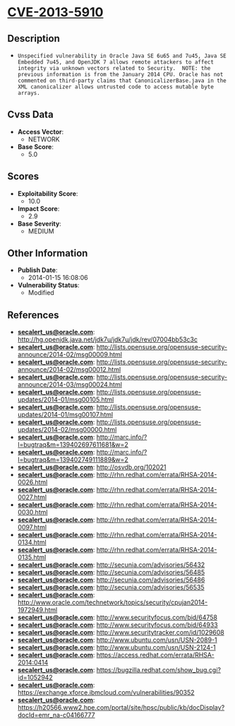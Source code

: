 
# [CVE-2013-5910](https://cve.mitre.org/cgi-bin/cvename.cgi?name=CVE-2013-5910)

## Description

- `Unspecified vulnerability in Oracle Java SE 6u65 and 7u45, Java SE Embedded 7u45, and OpenJDK 7 allows remote attackers to affect integrity via unknown vectors related to Security.  NOTE: the previous information is from the January 2014 CPU. Oracle has not commented on third-party claims that CanonicalizerBase.java in the XML canonicalizer allows untrusted code to access mutable byte arrays.`

## Cvss Data

- **Access Vector**:
  - NETWORK
- **Base Score**:
  - 5.0

## Scores

- **Exploitability Score**:
  - 10.0
- **Impact Score**:
  - 2.9
- **Base Severity**:
  - MEDIUM

## Other Information

- **Publish Date**:
  - 2014-01-15 16:08:06
- **Vulnerability Status**:
  - Modified

## References

- **secalert_us@oracle.com**: http://hg.openjdk.java.net/jdk7u/jdk7u/jdk/rev/07004bb53c3c
- **secalert_us@oracle.com**: http://lists.opensuse.org/opensuse-security-announce/2014-02/msg00009.html
- **secalert_us@oracle.com**: http://lists.opensuse.org/opensuse-security-announce/2014-02/msg00012.html
- **secalert_us@oracle.com**: http://lists.opensuse.org/opensuse-security-announce/2014-03/msg00024.html
- **secalert_us@oracle.com**: http://lists.opensuse.org/opensuse-updates/2014-01/msg00105.html
- **secalert_us@oracle.com**: http://lists.opensuse.org/opensuse-updates/2014-01/msg00107.html
- **secalert_us@oracle.com**: http://lists.opensuse.org/opensuse-updates/2014-02/msg00000.html
- **secalert_us@oracle.com**: http://marc.info/?l=bugtraq&m=139402697611681&w=2
- **secalert_us@oracle.com**: http://marc.info/?l=bugtraq&m=139402749111889&w=2
- **secalert_us@oracle.com**: http://osvdb.org/102021
- **secalert_us@oracle.com**: http://rhn.redhat.com/errata/RHSA-2014-0026.html
- **secalert_us@oracle.com**: http://rhn.redhat.com/errata/RHSA-2014-0027.html
- **secalert_us@oracle.com**: http://rhn.redhat.com/errata/RHSA-2014-0030.html
- **secalert_us@oracle.com**: http://rhn.redhat.com/errata/RHSA-2014-0097.html
- **secalert_us@oracle.com**: http://rhn.redhat.com/errata/RHSA-2014-0134.html
- **secalert_us@oracle.com**: http://rhn.redhat.com/errata/RHSA-2014-0135.html
- **secalert_us@oracle.com**: http://secunia.com/advisories/56432
- **secalert_us@oracle.com**: http://secunia.com/advisories/56485
- **secalert_us@oracle.com**: http://secunia.com/advisories/56486
- **secalert_us@oracle.com**: http://secunia.com/advisories/56535
- **secalert_us@oracle.com**: http://www.oracle.com/technetwork/topics/security/cpujan2014-1972949.html
- **secalert_us@oracle.com**: http://www.securityfocus.com/bid/64758
- **secalert_us@oracle.com**: http://www.securityfocus.com/bid/64933
- **secalert_us@oracle.com**: http://www.securitytracker.com/id/1029608
- **secalert_us@oracle.com**: http://www.ubuntu.com/usn/USN-2089-1
- **secalert_us@oracle.com**: http://www.ubuntu.com/usn/USN-2124-1
- **secalert_us@oracle.com**: https://access.redhat.com/errata/RHSA-2014:0414
- **secalert_us@oracle.com**: https://bugzilla.redhat.com/show_bug.cgi?id=1052942
- **secalert_us@oracle.com**: https://exchange.xforce.ibmcloud.com/vulnerabilities/90352
- **secalert_us@oracle.com**: https://h20566.www2.hpe.com/portal/site/hpsc/public/kb/docDisplay?docId=emr_na-c04166777
